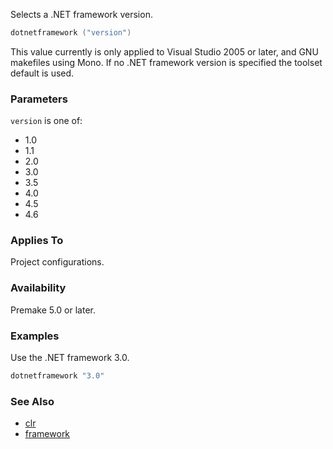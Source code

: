 Selects a .NET framework version.

```lua
dotnetframework ("version")
```

This value currently is only applied to Visual Studio 2005 or later, and GNU makefiles using Mono. If no .NET framework version is specified the toolset default is used.

### Parameters ###

`version` is one of:

 * 1.0
 * 1.1
 * 2.0
 * 3.0
 * 3.5
 * 4.0
 * 4.5
 * 4.6

### Applies To ###

Project configurations.

### Availability ###

Premake 5.0 or later.

### Examples ###

Use the .NET framework 3.0.

```lua
dotnetframework "3.0"
```

### See Also ###

* [clr](clr.md)
* [framework](framework.md)